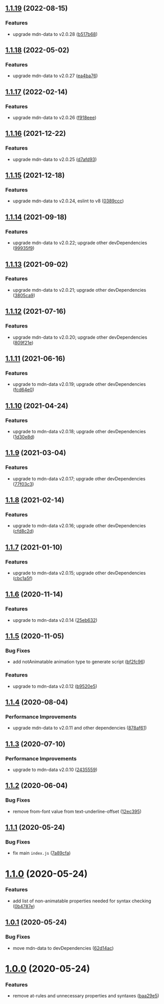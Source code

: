 ## [1.1.19](https://github.com/webanimate/mdn-data-animatable/compare/v1.1.18...v1.1.19) (2022-08-15)

### Features

- upgrade mdn-data to v2.0.28 ([b517b68](https://github.com/webanimate/mdn-data-animatable/commit/b517b68cb09cc50ab06e5eaaf1e201b89bb64a2a))

## [1.1.18](https://github.com/webanimate/mdn-data-animatable/compare/v1.1.17...v1.1.18) (2022-05-02)

### Features

- upgrade mdn-data to v2.0.27 ([ea4ba76](https://github.com/webanimate/mdn-data-animatable/commit/ea4ba76a2544b13def984bca0a01c5c5ce507b51))

## [1.1.17](https://github.com/webanimate/mdn-data-animatable/compare/v1.1.16...v1.1.17) (2022-02-14)

### Features

- upgrade mdn-data to v2.0.26 ([f918eee](https://github.com/webanimate/mdn-data-animatable/commit/f918eeeb8a87afdc67ba6072f339280cf0035402))

## [1.1.16](https://github.com/webanimate/mdn-data-animatable/compare/v1.1.15...v1.1.16) (2021-12-22)

### Features

- upgrade mdn-data to v2.0.25 ([d7afd93](https://github.com/webanimate/mdn-data-animatable/commit/d7afd937a7cbdd5fda96d4b0ce0a6918904e32e0))

## [1.1.15](https://github.com/webanimate/mdn-data-animatable/compare/v1.1.14...v1.1.15) (2021-12-18)

### Features

- upgrade mdn-data to v2.0.24, eslint to v8 ([0389ccc](https://github.com/webanimate/mdn-data-animatable/commit/0389ccc82a0abab8b396bf7361964461ff5d71ad))

## [1.1.14](https://github.com/webanimate/mdn-data-animatable/compare/v1.1.13...v1.1.14) (2021-09-18)

### Features

- upgrade mdn-data to v2.0.22; upgrade other devDependencies ([99935f9](https://github.com/webanimate/mdn-data-animatable/commit/99935f978374fc83724b126af4a70d5e04a8ed53))

## [1.1.13](https://github.com/webanimate/mdn-data-animatable/compare/v1.1.12...v1.1.13) (2021-09-02)

### Features

- upgrade mdn-data to v2.0.21; upgrade other devDependencies ([3805ca9](https://github.com/webanimate/mdn-data-animatable/commit/3805ca9728c2d606d4f5d177c17f925811e4562d))

## [1.1.12](https://github.com/webanimate/mdn-data-animatable/compare/v1.1.11...v1.1.12) (2021-07-16)

### Features

- upgrade mdn-data to v2.0.20; upgrade other devDependencies ([809f21e](https://github.com/webanimate/mdn-data-animatable/commit/809f21e9a65ed804d9d5a06815eebf25e021f54d))

## [1.1.11](https://github.com/webanimate/mdn-data-animatable/compare/v1.1.10...v1.1.11) (2021-06-16)

### Features

- upgrade to mdn-data v2.0.19; upgrade other devDependencies ([fcd64e0](https://github.com/webanimate/mdn-data-animatable/commit/fcd64e0277bcc2531a05c8271640a0a20f7e6919))

## [1.1.10](https://github.com/webanimate/mdn-data-animatable/compare/v1.1.9...v1.1.10) (2021-04-24)

### Features

- upgrade to mdn-data v2.0.18; upgrade other devDependencies ([1d30e8d](https://github.com/webanimate/mdn-data-animatable/commit/1d30e8d0b77263f43b09b0921d39ba066937845f))

## [1.1.9](https://github.com/webanimate/mdn-data-animatable/compare/v1.1.8...v1.1.9) (2021-03-04)

### Features

- upgrade to mdn-data v2.0.17; upgrade other devDependencies ([77f03c3](https://github.com/webanimate/mdn-data-animatable/commit/77f03c31fa36b62f2243dbcb7fd8c5da902f76c1))

## [1.1.8](https://github.com/webanimate/mdn-data-animatable/compare/v1.1.7...v1.1.8) (2021-02-14)

### Features

- upgrade to mdn-data v2.0.16; upgrade other devDependencies ([cfd8c2d](https://github.com/webanimate/mdn-data-animatable/commit/cfd8c2d4e86afb495b6879293e222d2032f1c328))

## [1.1.7](https://github.com/webanimate/mdn-data-animatable/compare/v1.1.6...v1.1.7) (2021-01-10)

### Features

- upgrade to mdn-data v2.0.15; upgrade other devDependencies ([cbc1a5f](https://github.com/webanimate/mdn-data-animatable/commit/cbc1a5fc79df2a717e58596474bc998d903c8de3))

## [1.1.6](https://github.com/webanimate/mdn-data-animatable/compare/v1.1.5...v1.1.6) (2020-11-14)

### Features

- upgrade to mdn-data v2.0.14 ([25eb632](https://github.com/webanimate/mdn-data-animatable/commit/25eb6322da36e2d43f559a88c977b0d7404dbd1a))

## [1.1.5](https://github.com/webanimate/mdn-data-animatable/compare/v1.1.4...v1.1.5) (2020-11-05)

### Bug Fixes

- add notAnimatable animation type to generate script ([bf2fc96](https://github.com/webanimate/mdn-data-animatable/commit/bf2fc96b5bfea72febb154d57b81895b6c83299c))

### Features

- upgrade to mdn-data v2.0.12 ([b9520e5](https://github.com/webanimate/mdn-data-animatable/commit/b9520e5d1a1be5d7cc318f31e1550769f14d0086))

## [1.1.4](https://github.com/webanimate/mdn-data-animatable/compare/v1.1.3...v1.1.4) (2020-08-04)

### Performance Improvements

- upgrade mdn-data to v2.0.11 and other dependencies ([878af61](https://github.com/webanimate/mdn-data-animatable/commit/878af610d51483d47cafaa47dcf4f806774cf22e))

## [1.1.3](https://github.com/webanimate/mdn-data-animatable/compare/v1.1.2...v1.1.3) (2020-07-10)

### Performance Improvements

- upgrade to mdn-data v2.0.10 ([2435559](https://github.com/webanimate/mdn-data-animatable/commit/2435559def9b0a6f05da1675e3faf03fe6ed9b7d))

## [1.1.2](https://github.com/webanimate/mdn-data-animatable/compare/v1.1.1...v1.1.2) (2020-06-04)

### Bug Fixes

- remove from-font value from text-underline-offset ([12ec395](https://github.com/webanimate/mdn-data-animatable/commit/12ec395a557722509bb5ee1bf666f08c48a0165d))

## [1.1.1](https://github.com/webanimate/mdn-data-animatable/compare/v1.1.0...v1.1.1) (2020-05-24)

### Bug Fixes

- fix main `index.js` ([7a89cfa](https://github.com/webanimate/mdn-data-animatable/commit/7a89cfa0362dfeea995d26e2fc746d2c2e5aba05))

# [1.1.0](https://github.com/webanimate/mdn-data-animatable/compare/v1.0.1...v1.1.0) (2020-05-24)

### Features

- add list of non-animatable properties needed for syntax checking ([0b4787e](https://github.com/webanimate/mdn-data-animatable/commit/0b4787e6032915424ea5d7772aec237ac84bacc0))

## [1.0.1](https://github.com/webanimate/mdn-data-animatable/compare/v1.0.0...v1.0.1) (2020-05-24)

### Bug Fixes

- move mdn-data to devDependencies ([62d14ac](https://github.com/webanimate/mdn-data-animatable/commit/62d14ac260a1d4fc7f1f9182a0d60ecad3e187fa))

# [1.0.0](https://github.com/webanimate/mdn-data-animatable/compare/baa29e531038c89093cd448f274b68abd5348650...v1.0.0) (2020-05-24)

### Features

- remove at-rules and unnecessary properties and syntaxes ([baa29e5](https://github.com/webanimate/mdn-data-animatable/commit/baa29e531038c89093cd448f274b68abd5348650))
